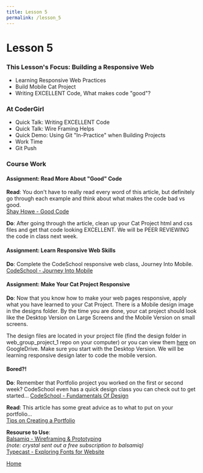 ```yaml
---
title: Lesson 5
permalink: /lesson_5
---
```


# Lesson 5

### This Lesson's Focus: Building a Responsive Web
* Learning Responsive Web Practices
* Build Mobile Cat Project
* Writing EXCELLENT Code, What makes code "good"?


### At CoderGirl
* Quick Talk: Writing EXCELLENT Code
* Quick Talk: Wire Framing Helps
* Quick Demo: Using Git "In-Practice" when Building Projects
* Work Time
* Git Push

### Course Work

#### Assignment: Read More About "Good" Code
**Read**: You don't have to really read every word of this article, but definitely go through each example and think about what makes the code bad vs good.  
[Shay Howe - Good Code](http://learn.shayhowe.com/html-css/writing-your-best-code/)

**Do**: After going through the article, clean up your Cat Project html and css files and get that code looking EXCELLENT. We will be PEER REVIEWING the code in class next week.


#### Assignment: Learn Responsive Web Skills
**Do**: Complete the CodeSchool responsive web class, Journey Into Mobile.  
[CodeSchool - Journey Into Mobile](https://www.codeschool.com/courses/journey-into-mobile)  


#### Assignment: Make Your Cat Project Responsive  
**Do**: Now that you know how to make your web pages responsive, apply what you have learned to your Cat Project. There is a Mobile design image in the designs folder. By the time you are done, your cat project should look like the Desktop Version on Large Screens and the Mobile Version on small screens.   

The design files are located in your project file (find the design folder in web_group_project_1 repo on your computer) or you can view them [here](https://drive.google.com/drive/folders/0B9ILOB0VrUJ5ODFvVTdhRWZiaHc?usp=sharing) on GoogleDrive. Make sure you start with the Desktop Version. We will be learning responsive design later to code the mobile version.

#### Bored?!
**Do**: Remember that Portfolio project you worked on the first or second week? CodeSchool even has a quick design class you can check out to get started...
[CodeSchool - Fundamentals Of Design](https://www.codeschool.com/courses/fundamentals-of-design)  

**Read**: This article has some great advice as to what to put on your portfolio...  
[Tips on Creating a Portfolio](https://skillcrush.com/2015/03/12/impressive-tech-portfolio/)  

**Resourse to Use**:  
[Balsamiq - Wireframing & Prototyping](https://balsamiq.com/)  
*(note: crystal sent out a free subscription to balsamiq)*   
[Typecast - Exploring Fonts for Website](https://typecast.com/)  


[Home]( /web_group_cohort )
